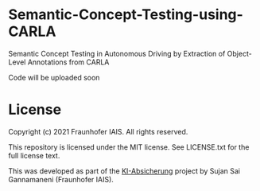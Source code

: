 # Semantic-Concept-Testing-using-CARLA
Semantic Concept Testing in Autonomous Driving by Extraction of Object-Level Annotations from CARLA

Code will be uploaded soon


# License
Copyright (c) 2021 Fraunhofer IAIS. All rights reserved.

This repository is licensed under the MIT license. See LICENSE.txt for the full license text.

This was developed as part of the [KI-Absicherung](https://www.ki-absicherung-projekt.de/) project by Sujan Sai Gannamaneni (Fraunhofer IAIS).
